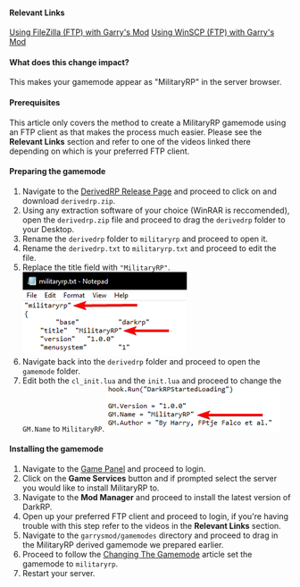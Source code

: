 #### Relevant Links
[Using FileZilla (FTP) with Garry's Mod](https://www.youtube.com/watch?v=fwg3Dbty-dw)
[Using WinSCP (FTP) with Garry's Mod](https://www.youtube.com/watch?v=QyBCXAaQG0Q)


#### What does this change impact?
This makes your gamemode appear as "MilitaryRP" in the server browser.

#### Prerequisites
This article only covers the method to create a MilitaryRP gamemode using an FTP client as that makes the process much easier. Please see the **Relevant Links** section and refer to one of the videos linked there depending on which is your preferred FTP client.

#### Preparing the gamemode
1. Navigate to the [DerivedRP Release Page](https://github.com/FPtje/DarkRP/releases) and proceed to click on and download ``derivedrp.zip``.
2. Using any extraction software of your choice (WinRAR is reccomended), open the ``derivedrp.zip`` file and proceed to drag the ``derivedrp`` folder to your Desktop.
3. Rename the ``derivedrp`` folder to ``militaryrp`` and proceed to open it.
4. Rename the ``derivedrp.txt`` to ``militaryrp.txt`` and proceed to edit the file. 
5. Replace the title field with ``"MilitaryRP"``.  
![](https://raw.githubusercontent.com/HexaneNetworks/help-assets/master/assets/png/militaryrp-txt.png)  
6. Navigate back into the ``derivedrp`` folder and proceed to open the ``gamemode`` folder.
7. Edit both the ``cl_init.lua`` and the ``init.lua`` and proceed to change the ``GM.Name`` to ``MilitaryRP``.
![](https://raw.githubusercontent.com/HexaneNetworks/help-assets/master/assets/png/init-lua.png)


#### Installing the gamemode
1. Navigate to the [Game Panel](https://gamepanel.hexanenetworks.com) and proceed to login.
2. Click on the **Game Services** button and if prompted select the server you would like to install MilitaryRP to.
3. Navigate to the **Mod Manager** and proceed to install the latest version of DarkRP.
4. Open up your preferred FTP client and proceed to login, if you're having trouble with this step refer to the videos in the **Relevant Links** section.
5. Navigate to the `garrysmod/gamemodes` directory and proceed to drag in the MilitaryRP derived gamemode we prepared earlier.
6. Proceed to follow the [Changing The Gamemode](https://help.hexanenetworks.com/garrys-mod/server-configuration/changing-the-gamemode) article set the gamemode to ``militaryrp``.
7. Restart your server.